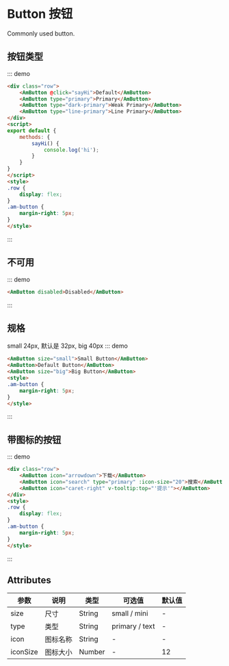 # Button 按钮
Commonly used button.

## 按钮类型

::: demo
``` html
<div class="row">
    <AmButton @click="sayHi">Default</AmButton>
    <AmButton type="primary">Primary</AmButton>
    <AmButton type="dark-primary">Weak Primary</AmButton>
    <AmButton type="line-primary">Line Primary</AmButton>
</div>
<script>
export default {
    methods: {
        sayHi() {
            console.log('hi');
        }
    }
}
</script>
<style>
.row {
    display: flex;
}
.am-button {
    margin-right: 5px;
}
</style>

```
:::

## 不可用
::: demo
``` html
<AmButton disabled>Disabled</AmButton>
```
:::

## 规格
small 24px, 默认是 32px, big 40px
::: demo
``` html
<AmButton size="small">Small Button</AmButton>
<AmButton>Default Button</AmButton>
<AmButton size="big">Big Button</AmButton>
<style>
.am-button {
    margin-right: 5px;
}
</style>
```
:::

## 带图标的按钮
::: demo
``` html
<div class="row">
    <AmButton icon="arrowdown">下载</AmButton>
    <AmButton icon="search" type="primary" :icon-size="20">搜索</AmButton>
    <AmButton icon="caret-right" v-tooltip:top="'提示'"></AmButton>
</div>
<style>
.row {
    display: flex;
}
.am-button {
    margin-right: 5px;
}
</style>
```
:::

## Attributes

| 参数       | 说明        | 类型       | 可选值         | 默认值   |
|---------- |------------ |---------- |-------------  |-------- |
| size      | 尺寸         | String   | small / mini   |    -    |
| type      | 类型         | String   | primary / text |    -    |
| icon      | 图标名称     | String    | -             | -        |
| iconSize  | 图标大小     | Number    | -             | 12      |

